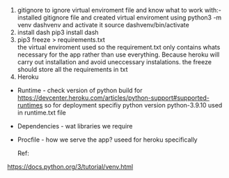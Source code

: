 <!-- the skeloton and repo -->
<!-- deploy app via heroku to avoid  -->

1. gitignore to ignore virtual enviroment file and know what to work with:-
   installed gitignore file and created virtual enviroment using python3 -m venv dashvenv and activate it source dashvenv/bin/activate
2. install dash pip3 install dash
3. pip3 freeze > requirements.txt  
   the virtual enviroment used so the requirement.txt only contains
   whats necessary for the app rather than use everything. Because heroku will carry out installation and avoid uneccessary instalations.
   the freeze should store all the requirements in txt
4. Heroku

- Runtime - check version of python build for https://devcenter.heroku.com/articles/python-support#supported-runtimes so for deployment specifiy python version python-3.9.10 used in runtime.txt file
- Dependencies - wat libraries we require
- Procfile - how we serve the app? useed for heroku specifically

  Ref:

https://docs.python.org/3/tutorial/venv.html
